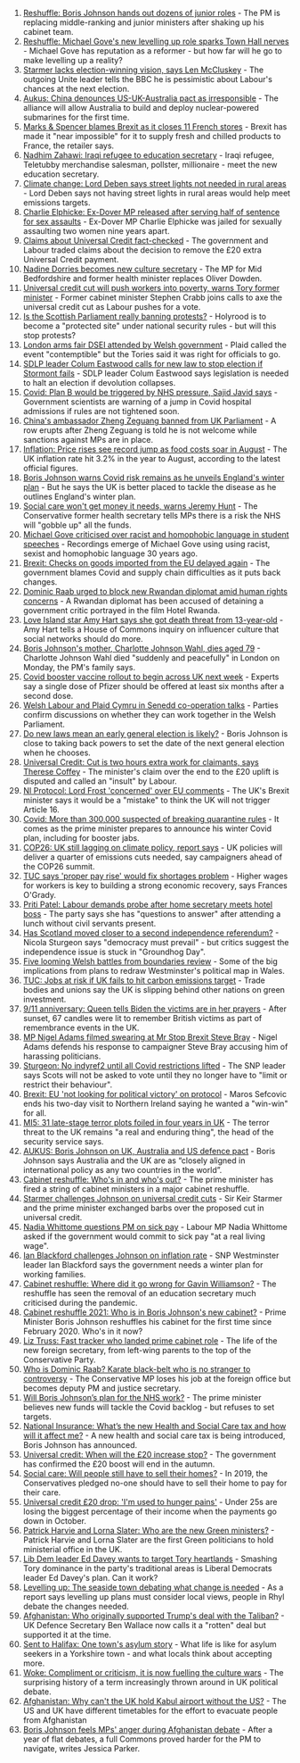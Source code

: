 1. [Reshuffle: Boris Johnson hands out dozens of junior roles](https://www.bbc.co.uk/news/uk-politics-58578385?at_medium=RSS&at_campaign=KARANGA) - The PM is replacing middle-ranking and junior ministers after shaking up his cabinet team.
2. [Reshuffle: Michael Gove's new levelling up role sparks Town Hall nerves](https://www.bbc.co.uk/news/uk-politics-58583104?at_medium=RSS&at_campaign=KARANGA) - Michael Gove has reputation as a reformer - but how far will he go to make levelling up a reality?
3. [Starmer lacks election-winning vision, says Len McCluskey](https://www.bbc.co.uk/news/uk-politics-58583100?at_medium=RSS&at_campaign=KARANGA) - The outgoing Unite leader tells the BBC he is pessimistic about Labour's chances at the next election.
4. [Aukus: China denounces US-UK-Australia pact as irresponsible](https://www.bbc.co.uk/news/world-58582573?at_medium=RSS&at_campaign=KARANGA) - The alliance will allow Australia to build and deploy nuclear-powered submarines for the first time.
5. [Marks & Spencer blames Brexit as it closes 11 French stores](https://www.bbc.co.uk/news/business-58582860?at_medium=RSS&at_campaign=KARANGA) - Brexit has made it "near impossible" for it to supply fresh and chilled products to France, the retailer says.
6. [Nadhim Zahawi: Iraqi refugee to education secretary](https://www.bbc.co.uk/news/uk-politics-58582399?at_medium=RSS&at_campaign=KARANGA) - Iraqi refugee, Teletubby merchandise salesman, pollster, millionaire - meet the new education secretary.
7. [Climate change: Lord Deben says street lights not needed in rural areas](https://www.bbc.co.uk/news/uk-england-suffolk-58585374?at_medium=RSS&at_campaign=KARANGA) - Lord Deben says not having street lights in rural areas would help meet emissions targets.
8. [Charlie Elphicke: Ex-Dover MP released after serving half of sentence for sex assaults](https://www.bbc.co.uk/news/uk-england-kent-58583111?at_medium=RSS&at_campaign=KARANGA) - Ex-Dover MP Charlie Elphicke was jailed for sexually assaulting two women nine years apart.
9. [Claims about Universal Credit fact-checked](https://www.bbc.co.uk/news/58572989?at_medium=RSS&at_campaign=KARANGA) - The government and Labour traded claims about the decision to remove the £20 extra Universal Credit payment.
10. [Nadine Dorries becomes new culture secretary](https://www.bbc.co.uk/news/entertainment-arts-58575177?at_medium=RSS&at_campaign=KARANGA) - The MP for Mid Bedfordshire and former health minister replaces Oliver Dowden.
11. [Universal credit cut will push workers into poverty, warns Tory former minister](https://www.bbc.co.uk/news/uk-politics-58501917?at_medium=RSS&at_campaign=KARANGA) - Former cabinet minister Stephen Crabb joins calls to axe the universal credit cut as Labour pushes for a vote.
12. [Is the Scottish Parliament really banning protests?](https://www.bbc.co.uk/news/uk-scotland-scotland-politics-58570525?at_medium=RSS&at_campaign=KARANGA) - Holyrood is to become a "protected site" under national security rules - but will this stop protests?
13. [London arms fair DSEI attended by Welsh government](https://www.bbc.co.uk/news/uk-wales-politics-58571428?at_medium=RSS&at_campaign=KARANGA) - Plaid called the event "contemptible" but the Tories said it was right for officials to go.
14. [SDLP leader Colum Eastwood calls for new law to stop election if Stormont fails](https://www.bbc.co.uk/news/uk-northern-ireland-58573653?at_medium=RSS&at_campaign=KARANGA) - SDLP leader Colum Eastwood says legislation is needed to halt an election if devolution collapses.
15. [Covid: Plan B would be triggered by NHS pressure, Sajid Javid says](https://www.bbc.co.uk/news/uk-58566235?at_medium=RSS&at_campaign=KARANGA) - Government scientists are warning of a jump in Covid hospital admissions if rules are not tightened soon.
16. [China's ambassador Zheng Zeguang banned from UK Parliament](https://www.bbc.co.uk/news/uk-politics-58556460?at_medium=RSS&at_campaign=KARANGA) - A row erupts after Zheng Zeguang is told he is not welcome while sanctions against MPs are in place.
17. [Inflation: Price rises see record jump as food costs soar in August](https://www.bbc.co.uk/news/business-58563417?at_medium=RSS&at_campaign=KARANGA) - The UK inflation rate hit 3.2% in the year to August, according to the latest official figures.
18. [Boris Johnson warns Covid risk remains as he unveils England's winter plan](https://www.bbc.co.uk/news/uk-58560031?at_medium=RSS&at_campaign=KARANGA) - But he says the UK is better placed to tackle the disease as he outlines England's winter plan.
19. [Social care won't get money it needs, warns Jeremy Hunt](https://www.bbc.co.uk/news/uk-politics-58563182?at_medium=RSS&at_campaign=KARANGA) - The Conservative former health secretary tells MPs there is a risk the NHS will "gobble up" all the funds.
20. [Michael Gove criticised over racist and homophobic language in student speeches](https://www.bbc.co.uk/news/uk-politics-58562820?at_medium=RSS&at_campaign=KARANGA) - Recordings emerge of Michael Gove using using racist, sexist and homophobic language 30 years ago.
21. [Brexit: Checks on goods imported from the EU delayed again](https://www.bbc.co.uk/news/uk-politics-58556453?at_medium=RSS&at_campaign=KARANGA) - The government blames Covid and supply chain difficulties as it puts back changes.
22. [Dominic Raab urged to block new Rwandan diplomat amid human rights concerns](https://www.bbc.co.uk/news/uk-politics-58549303?at_medium=RSS&at_campaign=KARANGA) - A Rwandan diplomat has been accused of detaining a government critic portrayed in the film Hotel Rwanda.
23. [Love Island star Amy Hart says she got death threat from 13-year-old](https://www.bbc.co.uk/news/entertainment-arts-58558394?at_medium=RSS&at_campaign=KARANGA) - Amy Hart tells a House of Commons inquiry on influencer culture that social networks should do more.
24. [Boris Johnson's mother, Charlotte Johnson Wahl, dies aged 79](https://www.bbc.co.uk/news/uk-politics-58548437?at_medium=RSS&at_campaign=KARANGA) - Charlotte Johnson Wahl died "suddenly and peacefully" in London on Monday, the PM's family says.
25. [Covid booster vaccine rollout to begin across UK next week](https://www.bbc.co.uk/news/health-58550833?at_medium=RSS&at_campaign=KARANGA) - Experts say a single dose of Pfizer should be offered at least six months after a second dose.
26. [Welsh Labour and Plaid Cymru in Senedd co-operation talks](https://www.bbc.co.uk/news/uk-wales-politics-58560721?at_medium=RSS&at_campaign=KARANGA) - Parties confirm discussions on whether they can work together in the Welsh Parliament.
27. [Do new laws mean an early general election is likely?](https://www.bbc.co.uk/news/uk-politics-58548428?at_medium=RSS&at_campaign=KARANGA) - Boris Johnson is close to taking back powers to set the date of the next general election when he chooses.
28. [Universal Credit: Cut is two hours extra work for claimants, says Therese Coffey](https://www.bbc.co.uk/news/uk-politics-58547881?at_medium=RSS&at_campaign=KARANGA) - The minister's claim over the end to the £20 uplift is disputed and called an "insult" by Labour.
29. [NI Protocol: Lord Frost 'concerned' over EU comments](https://www.bbc.co.uk/news/uk-northern-ireland-58551988?at_medium=RSS&at_campaign=KARANGA) - The UK's Brexit minister says it would be a "mistake" to think the UK will not trigger Article 16.
30. [Covid: More than 300,000 suspected of breaking quarantine rules](https://www.bbc.co.uk/news/uk-politics-58517123?at_medium=RSS&at_campaign=KARANGA) - It comes as the prime minister prepares to announce his winter Covid plan, including for booster jabs.
31. [COP26: UK still lagging on climate policy, report says](https://www.bbc.co.uk/news/science-environment-58520330?at_medium=RSS&at_campaign=KARANGA) - UK policies will deliver a quarter of emissions cuts needed, say campaigners ahead of the COP26 summit.
32. [TUC says 'proper pay rise' would fix shortages problem](https://www.bbc.co.uk/news/business-58538887?at_medium=RSS&at_campaign=KARANGA) - Higher wages for workers is key to building a strong economic recovery, says Frances O'Grady.
33. [Priti Patel: Labour demands probe after home secretary meets hotel boss](https://www.bbc.co.uk/news/uk-politics-58536126?at_medium=RSS&at_campaign=KARANGA) - The party says she has "questions to answer" after attending a lunch without civil servants present.
34. [Has Scotland moved closer to a second independence referendum?](https://www.bbc.co.uk/news/uk-scotland-scotland-politics-58543558?at_medium=RSS&at_campaign=KARANGA) - Nicola Sturgeon says "democracy must prevail" - but critics suggest the independence issue is stuck in "Groundhog Day".
35. [Five looming Welsh battles from boundaries review](https://www.bbc.co.uk/news/uk-wales-politics-58491726?at_medium=RSS&at_campaign=KARANGA) - Some of the big implications from plans to redraw Westminster's political map in Wales.
36. [TUC: Jobs at risk if UK fails to hit carbon emissions target](https://www.bbc.co.uk/news/business-58519996?at_medium=RSS&at_campaign=KARANGA) - Trade bodies and unions say the UK is slipping behind other nations on green investment.
37. [9/11 anniversary: Queen tells Biden the victims are in her prayers](https://www.bbc.co.uk/news/uk-58522061?at_medium=RSS&at_campaign=KARANGA) - After sunset, 67 candles were lit to remember British victims as part of remembrance events in the UK.
38. [MP Nigel Adams filmed swearing at Mr Stop Brexit Steve Bray](https://www.bbc.co.uk/news/uk-england-york-north-yorkshire-58518526?at_medium=RSS&at_campaign=KARANGA) - Nigel Adams defends his response to campaigner Steve Bray accusing him of harassing politicians.
39. [Sturgeon: No indyref2 until all Covid restrictions lifted](https://www.bbc.co.uk/news/uk-scotland-scotland-politics-58536298?at_medium=RSS&at_campaign=KARANGA) - The SNP leader says Scots will not be asked to vote until they no longer have to "limit or restrict their behaviour".
40. [Brexit: EU 'not looking for political victory' on protocol](https://www.bbc.co.uk/news/uk-northern-ireland-58509239?at_medium=RSS&at_campaign=KARANGA) - Maros Sefcovic ends his two-day visit to Northern Ireland saying he wanted a "win-win" for all.
41. [MI5: 31 late-stage terror plots foiled in four years in UK](https://www.bbc.co.uk/news/uk-58512901?at_medium=RSS&at_campaign=KARANGA) - The terror threat to the UK remains "a real and enduring thing", the head of the security service says.
42. [AUKUS: Boris Johnson on UK, Australia and US defence pact](https://www.bbc.co.uk/news/uk-politics-58584407?at_medium=RSS&at_campaign=KARANGA) - Boris Johnson says Australia and the UK are as “closely aligned in international policy as any two countries in the world”.
43. [Cabinet reshuffle: Who's in and who's out?](https://www.bbc.co.uk/news/uk-politics-58578673?at_medium=RSS&at_campaign=KARANGA) - The prime minister has fired a string of cabinet ministers in a major cabinet reshuffle.
44. [Starmer challenges Johnson on universal credit cuts](https://www.bbc.co.uk/news/uk-politics-58570947?at_medium=RSS&at_campaign=KARANGA) - Sir Keir Starmer and the prime minister exchanged barbs over the proposed cut in universal credit.
45. [Nadia Whittome questions PM on sick pay](https://www.bbc.co.uk/news/uk-politics-58570945?at_medium=RSS&at_campaign=KARANGA) - Labour MP Nadia Whittome asked if the government would commit to sick pay "at a real living wage".
46. [Ian Blackford challenges Johnson on inflation rate](https://www.bbc.co.uk/news/uk-politics-58570946?at_medium=RSS&at_campaign=KARANGA) - SNP Westminster leader Ian Blackford says the government needs a winter plan for working families.
47. [Cabinet reshuffle: Where did it go wrong for Gavin Williamson?](https://www.bbc.co.uk/news/education-58573059?at_medium=RSS&at_campaign=KARANGA) - The reshuffle has seen the removal of an education secretary much criticised during the pandemic.
48. [Cabinet reshuffle 2021: Who is in Boris Johnson's new cabinet?](https://www.bbc.co.uk/news/uk-politics-58574180?at_medium=RSS&at_campaign=KARANGA) - Prime Minister Boris Johnson reshuffles his cabinet for the first time since February 2020. Who's in it now?
49. [Liz Truss: Fast tracker who landed prime cabinet role](https://www.bbc.co.uk/news/uk-politics-58575895?at_medium=RSS&at_campaign=KARANGA) - The life of the new foreign secretary, from left-wing parents to the top of the Conservative Party.
50. [Who is Dominic Raab? Karate black-belt who is no stranger to controversy](https://www.bbc.co.uk/news/uk-politics-52064637?at_medium=RSS&at_campaign=KARANGA) - The Conservative MP loses his job at the foreign office but becomes deputy PM and justice secretary.
51. [Will Boris Johnson’s plan for the NHS work?](https://www.bbc.co.uk/news/health-58480863?at_medium=RSS&at_campaign=KARANGA) - The prime minister believes new funds will tackle the Covid backlog - but refuses to set targets.
52. [National Insurance: What’s the new Health and Social Care tax and how will it affect me?](https://www.bbc.co.uk/news/uk-politics-58436009?at_medium=RSS&at_campaign=KARANGA) - A new health and social care tax is being introduced, Boris Johnson has announced.
53. [Universal credit: When will the £20 increase stop?](https://www.bbc.co.uk/news/uk-41487126?at_medium=RSS&at_campaign=KARANGA) - The government has confirmed the £20 boost will end in the autumn.
54. [Social care: Will people still have to sell their homes?](https://www.bbc.co.uk/news/58486476?at_medium=RSS&at_campaign=KARANGA) - In 2019, the Conservatives pledged no-one should have to sell their home to pay for their care.
55. [Universal credit £20 drop: 'I'm used to hunger pains'](https://www.bbc.co.uk/news/newsbeat-58186978?at_medium=RSS&at_campaign=KARANGA) - Under 25s are losing the biggest percentage of their income when the payments go down in October.
56. [Patrick Harvie and Lorna Slater: Who are the new Green ministers?](https://www.bbc.co.uk/news/uk-scotland-scotland-politics-58268743?at_medium=RSS&at_campaign=KARANGA) - Patrick Harvie and Lorna Slater are the first Green politicians to hold ministerial office in the UK.
57. [Lib Dem leader Ed Davey wants to target Tory heartlands](https://www.bbc.co.uk/news/uk-politics-58306872?at_medium=RSS&at_campaign=KARANGA) - Smashing Tory dominance in the party's traditional areas is Liberal Democrats leader Ed Davey's plan. Can it work?
58. [Levelling up: The seaside town debating what change is needed](https://www.bbc.co.uk/news/uk-58248594?at_medium=RSS&at_campaign=KARANGA) - As a report says levelling up plans must consider local views, people in Rhyl debate the changes needed.
59. [Afghanistan: Who originally supported Trump's deal with the Taliban?](https://www.bbc.co.uk/news/58271943?at_medium=RSS&at_campaign=KARANGA) - UK Defence Secretary Ben Wallace now calls it a "rotten" deal but supported it at the time.
60. [Sent to Halifax: One town's asylum story](https://www.bbc.co.uk/news/uk-politics-58270841?at_medium=RSS&at_campaign=KARANGA) - What life is like for asylum seekers in a Yorkshire town - and what locals think about accepting more.
61. [Woke: Compliment or criticism, it is now fuelling the culture wars](https://www.bbc.co.uk/news/uk-politics-58281576?at_medium=RSS&at_campaign=KARANGA) - The surprising history of a term increasingly thrown around in UK political debate.
62. [Afghanistan: Why can't the UK hold Kabul airport without the US?](https://www.bbc.co.uk/news/world-58305185?at_medium=RSS&at_campaign=KARANGA) - The US and UK have different timetables for the effort to evacuate people from Afghanistan
63. [Boris Johnson feels MPs' anger during Afghanistan debate](https://www.bbc.co.uk/news/uk-politics-58256616?at_medium=RSS&at_campaign=KARANGA) - After a year of flat debates, a full Commons proved harder for the PM to navigate, writes Jessica Parker.

